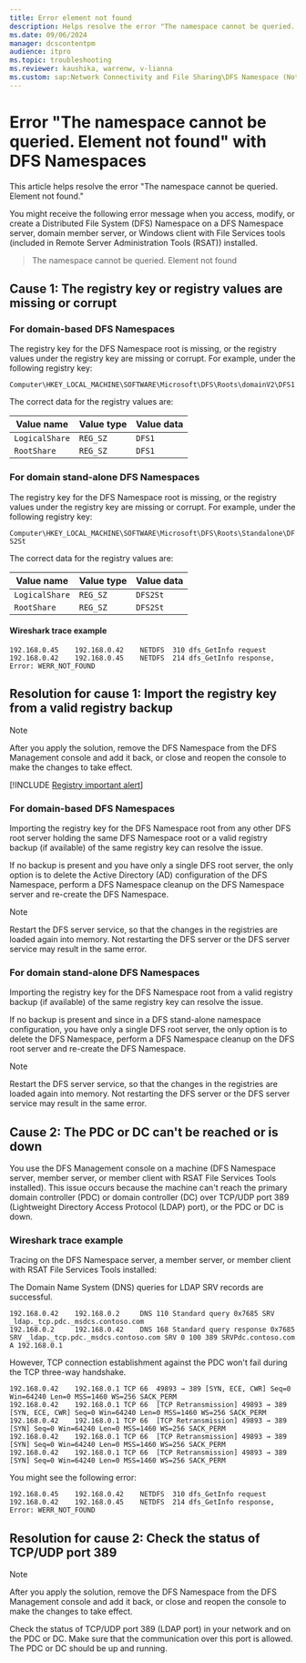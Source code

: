 ```yaml
---
title: Error element not found 
description: Helps resolve the error "The namespace cannot be queried. Element not found."
ms.date: 09/06/2024
manager: dcscontentpm
audience: itpro
ms.topic: troubleshooting
ms.reviewer: kaushika, warrenw, v-lianna
ms.custom: sap:Network Connectivity and File Sharing\DFS Namespace (Not Replication), csstroubleshoot
---
```

# Error "The namespace cannot be queried. Element not found" with DFS Namespaces

This article helps resolve the error "The namespace cannot be queried. Element not found."

You might receive the following error message when you access, modify, or create a Distributed File System (DFS) Namespace on a DFS Namespace server, domain member server, or Windows client with File Services tools (included in Remote Server Administration Tools (RSAT)) installed.

> The namespace cannot be queried. Element not found

## Cause 1: The registry key or registry values are missing or corrupt

### For domain-based DFS Namespaces

The registry key for the DFS Namespace root is missing, or the registry values under the registry key are missing or corrupt. For example, under the following registry key:

`Computer\HKEY_LOCAL_MACHINE\SOFTWARE\Microsoft\DFS\Roots\domainV2\DFS1`

The correct data for the registry values are:

|Value name  |Value type  |Value data  |
|---------|---------|---------|
|`LogicalShare`     |`REG_SZ`         |`DFS1`         |
|`RootShare`     |`REG_SZ`         |`DFS1`         |

### For domain stand-alone DFS Namespaces

The registry key for the DFS Namespace root is missing, or the registry values under the registry key are missing or corrupt. For example, under the following registry key:

`Computer\HKEY_LOCAL_MACHINE\SOFTWARE\Microsoft\DFS\Roots\Standalone\DFS2St`

The correct data for the registry values are:

|Value name  |Value type  |Value data  |
|---------|---------|---------|
|`LogicalShare`     |`REG_SZ`         |`DFS2St`         |
|`RootShare`     |`REG_SZ`         |`DFS2St`         |

#### Wireshark trace example

```output
192.168.0.45	192.168.0.42	NETDFS	310	dfs_GetInfo request 
192.168.0.42	192.168.0.45	NETDFS	214	dfs_GetInfo response, Error: WERR_NOT_FOUND
```

## Resolution for cause 1: Import the registry key from a valid registry backup

> [!NOTE]
> After you apply the solution, remove the DFS Namespace from the DFS Management console and add it back, or close and reopen the console to make the changes to take effect.

[!INCLUDE [Registry important alert](../../includes/registry-important-alert.md)]

### For domain-based DFS Namespaces

Importing the registry key for the DFS Namespace root from any other DFS root server holding the same DFS Namespace root or a valid registry backup (if available) of the same registry key can resolve the issue.

If no backup is present and you have only a single DFS root server, the only option is to delete the Active Directory (AD) configuration of the DFS Namespace, perform a DFS Namespace cleanup on the DFS Namespace server and re-create the DFS Namespace.

> [!NOTE]
> Restart the DFS server service, so that the changes in the registries are loaded again into memory. Not restarting the DFS server or the DFS server service may result in the same error.

### For domain stand-alone DFS Namespaces

Importing the registry key for the DFS Namespace root from a valid registry backup (if available) of the same registry key can resolve the issue.

If no backup is present and since in a DFS stand-alone namespace configuration, you have only a single DFS root server, the only option is to delete the DFS Namespace, perform a DFS Namespace cleanup on the DFS root server and re-create the DFS Namespace.

> [!NOTE]
> Restart the DFS server service, so that the changes in the registries are loaded again into memory. Not restarting the DFS server or the DFS server service may result in the same error.

## Cause 2: The PDC or DC can't be reached or is down

You use the DFS Management console on a machine (DFS Namespace server, member server, or member client with RSAT File Services Tools installed). This issue occurs because the machine can't reach the primary domain controller (PDC) or domain controller (DC) over TCP/UDP port 389 (Lightweight Directory Access Protocol (LDAP) port), or the PDC or DC is down.
  
### Wireshark trace example

Tracing on the DFS Namespace server, a member server, or member client with RSAT File Services Tools installed:

The Domain Name System (DNS) queries for LDAP SRV records are successful.

```output
192.168.0.42	192.168.0.2	    DNS	110	Standard query 0x7685 SRV _ldap._tcp.pdc._msdcs.contoso.com
192.168.0.2	    192.168.0.42	DNS	168	Standard query response 0x7685 SRV _ldap._tcp.pdc._msdcs.contoso.com SRV 0 100 389 SRVPdc.contoso.com A 192.168.0.1
```

However, TCP connection establishment against the PDC won't fail during the TCP three-way handshake.

```output
192.168.0.42	192.168.0.1	TCP	66	49893 → 389 [SYN, ECE, CWR] Seq=0 Win=64240 Len=0 MSS=1460 WS=256 SACK_PERM
192.168.0.42	192.168.0.1	TCP	66	[TCP Retransmission] 49893 → 389 [SYN, ECE, CWR] Seq=0 Win=64240 Len=0 MSS=1460 WS=256 SACK_PERM
192.168.0.42	192.168.0.1	TCP	66	[TCP Retransmission] 49893 → 389 [SYN] Seq=0 Win=64240 Len=0 MSS=1460 WS=256 SACK_PERM
192.168.0.42	192.168.0.1	TCP	66	[TCP Retransmission] 49893 → 389 [SYN] Seq=0 Win=64240 Len=0 MSS=1460 WS=256 SACK_PERM
192.168.0.42	192.168.0.1	TCP	66	[TCP Retransmission] 49893 → 389 [SYN] Seq=0 Win=64240 Len=0 MSS=1460 WS=256 SACK_PERM
```

You might see the following error:

```output
192.168.0.45	192.168.0.42	NETDFS	310	dfs_GetInfo request 
192.168.0.42	192.168.0.45	NETDFS	214	dfs_GetInfo response, Error: WERR_NOT_FOUND
```

## Resolution for cause 2: Check the status of TCP/UDP port 389

> [!NOTE]
> After you apply the solution, remove the DFS Namespace from the DFS Management console and add it back, or close and reopen the console to make the changes to take effect.

Check the status of TCP/UDP port 389 (LDAP port) in your network and on the PDC or DC. Make sure that the communication over this port is allowed. The PDC or DC should be up and running.
